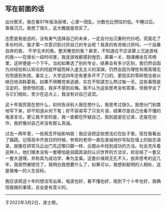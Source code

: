 ## 写在前面的话

出分那天，我在看97年版洛丽塔，心里一团乱，分数也比预估的低。午睡过后，昏昏沉沉，我想了很久，这大概就是现实了。

志愿是我爸选的，没有勇气选择自己的未来，一定会付出沉重的代价吧。究竟花了多长时间，我才第一次意识到讨厌自己的专业呢？我真的有资格讨厌吗，一个自暴自弃的我， 不学无术的我，整天睡觉的我？甚至，不知道应不应该算上沉迷游戏的我——在很长一段时间里，我连游戏都感到惶恐，屏幕一关，翘课瘫坐在吊椅里，这样便是一个下午。当初如果选了别的专业，结果会有多少区别，我仍然会因为对经验和认知论的彻底怀疑而掉入虚无主义的深渊，仍然会因为理性有限真理无穷而感到失控。事实上，大学这四年还有更多开不了口的、更现实的零碎想法夜以继日地消耗着我，如果不用睡觉来逃避，实在不知道怎么熬过每一天。这些事情是注定的，很奇怪的是，我并不感到后悔。我不认为这些思考会有答案，但我学会了与它们相处，至少在这点上，我没有对自己说谎。

这十年我究竟在想什么，如何告诉别人我在想什么，我思考过很久。我想分门别类地写下来，却不知道从何下笔；好不容易写了只言片语，结果尽是自己也看不懂的电波言论。更让我不安的是，我一直都在怀疑自己，我到底是在记录，还是在创作，我好像对自己并没有那么真诚。

过去一两年里，一些观念开始影响我：我应该把这些想法烂在肚子里。现在我看出了蹊跷。记得高中开放日的时候，参观的老师一直在虔诚地抄写贴在墙上的励志语录，就像在研究马云出门先迈哪只脚一样，企图从中找到成功的方法。社会充斥着这种人，他们根本没有一套哪怕是自圆其说的认识世界的方法论，却总结了一套又一套大道理，并称其为成功学，奉为圭臬。这套价值观无孔不入，放弃思考的这几年，我居然被唬住了。我明白我想要什么了，如果可以，我想和聪明的人相处，这是我唯一的人生目标。

我应该把这十年的想法写出来，电波也好，看不懂也好，拖到下个十年也好，我确信我做的事情，总会是有意义的。

------

于2022年3月2日，波士顿。
